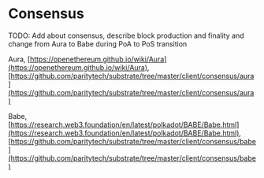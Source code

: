 # Consensus

TODO: Add about consensus, describe block production and finality and change from Aura to Babe during PoA to PoS transition

Aura, [https://openethereum.github.io/wiki/Aura](https://openethereum.github.io/wiki/Aura), [https://github.com/paritytech/substrate/tree/master/client/consensus/aura](https://github.com/paritytech/substrate/tree/master/client/consensus/aura)

Babe, [https://research.web3.foundation/en/latest/polkadot/BABE/Babe.html](https://research.web3.foundation/en/latest/polkadot/BABE/Babe.html), [https://github.com/paritytech/substrate/tree/master/client/consensus/babe](https://github.com/paritytech/substrate/tree/master/client/consensus/babe)


